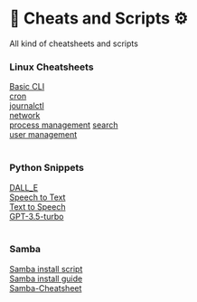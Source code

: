 # 🧠 Cheats and Scripts ⚙️
All kind of cheatsheets and scripts

### Linux Cheatsheets
[Basic CLI](/Linux/basics.md)</br>
[cron](/Linux/cron.md)</br>
[journalctl](/Linux/journalctl.md)</br>
[network](/Linux/network.md)</br>
[process management](/Linux/process_managment.md)
[search](/Linux/search.md)</br>
[user management](/Linux/user_managment.md)</br>
<br>
### Python Snippets
[DALL_E](Python\Snippets/dall_e.py)</br>
[Speech to Text](Python\Snippets/speech_recognition.py)</br>
[Text to Speech](Python\Snippets/text_to_speech.py)</br>
[GPT-3.5-turbo](Python\Snippets/gpt-3.5-turbo.py)</br>
<br>
### Samba
[Samba install script](Samba/install_samba.py)</br>
[Samba install guide](Samba/install_samba.md)</br>
[Samba-Cheatsheet](Samba/samba_cheatsheet.md)</br>
